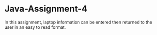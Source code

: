 # Java-Assignment-4
In this assignment, laptop information can be entered then returned to the user in an easy to read format.
